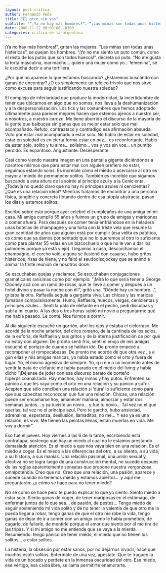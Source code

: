 ```yaml
---
layout: post-critica
author: Fernando Peña
title: "El otro sin vos"
subtitle: "“¡Ya no hay más hombres!”. “¡Las minas son todas unas histéricas!”. “¡Yo no me siento un puto común, como el resto que son todos huecos!”. “No me gusta la torta masculina. Quiero una mujer como yo... femenina”"
date: 2008-11-22 00:00:00 -0300
categories: critica-de-la-argentina
---
```

¡Ya no hay más hombres!”, gritan las mujeres. “Las minas son todas unas histéricas”, se quejan los hombres. “¡Yo no me siento un puto común, como el resto de los putos que son todos huecos!”, decreta un puto. “No me gusta la torta masculina, marimacho… quiero una mujer como yo… femenina”, se le escucha decir a una tortillera.

¿Por qué no aparece lo que estamos buscando? ¿Estaremos buscando con ganas de encontrar? ¿O es simplemente un relojeo frívolo que nos sirve como excusa para seguir justificando nuestra soledad?

El complejo de inferioridad que produce la modernidad, la incertidumbre de tener que ubicarnos en algo que no somos, nos lleva a la deshumanización y a la despersonalización. Los tics y las costumbres que hemos adoptado últimamente para parecer mejores hacen que estemos ajenos a nuestro ser, a nosotros, a nuestro carozo. Me tiene aburrido el discurso de la mayoría de la gente que balbucea sin ganas que es mejor estar solo que mal acompañado. Refuto, contraataco y contradigo esa afirmación absurda. Voto por estar mal acompañado a estar solo. No hablo de estar en soledad, estar en soledad es en cierta forma estar en paz… es reconfortante. Hablo de estar solo, solito y tu alma… solísimo… vos y vos sin vos… un puntito perdido. Es espantoso. Angustiante. Desesperante.

Casi como viendo nuestra imagen en una pantalla gigante diciéndonos a nosotros mismos que para estar mal con alguien prefiero no estar, seguimos estando solos. Es increíble cómo el miedo a acercarse al otro es mayor al miedo de permanecer solitos. También es increíble que sigamos buscando a esta altura de la soirée al príncipe azul y a la Cenicienta. ¿Todavía no quedó claro que no hay ni príncipes azules ni cenicientas? ¿Qué es una relación ideal? Mientras tratamos de encontrar a una persona física, tangible y concreta flotando dentro de esa utopía abstracta, pasan los días y estamos solitos.

Escribo sobre esto porque ayer celebré el cumpleaños de una amiga en mi casa. Mi amiga cumplió 55 años y fuimos un grupo de amigas y maricones a comer afuera. Para después de comer tenía enfriándose en la heladera unas botellas de champagne y una torta con la triste vela que resume la gran cantidad de años que alguien está por cumplir (esa velita es patética, es como que ya damos por sentado que no lo queremos al otro lo suficiente como para plantar 55 velas en un bizcochuelo o que no le van a dar los pulmones porque ya está viejo). Llegamos a casa, descorchamos el champagne, el corcho voló, alguna se ilusionó con casarse, hubo gritos histéricos, risas de hiena, y no faltó el seudodiscjockey que se animó a animar la triste reunión de nosotros doce.

Se escuchaban quejas y reclamos. Se escuchaban conjugaciones gramaticales rarísimas como por ejemplo: “¡Mirá lo que sería tener a George Clooney acá con un ramo de rosas, que te lleve a comer y después a un hotel divino y pasar la noche con él!”, gritó una. “Dónde hay un hombre…”, gritaba la otra. Raffaella seguía a garganta viva. Las chicas y las maricas fumaban compulsivamente. Humo, Raffaella, huecos, vergas, cenicientas y príncipes azules… Sentí la pata de elefante en el pecho, pedí disculpas y subí a mi cuarto. A las dos o tres horas subió mi novio a preguntarme qué me había pasado. Le conté. Nos fuimos a dormir.

Al día siguiente escuché un gorrión, abrí los ojos y estaba el cielorraso. Me acordé de la noche anterior, del circo romano, de la cantinela de los solos, de la euforia, de Raffaella y sus gritos y de la eterna justificación de por qué no estoy con alguien. De pronto sentí frío, sentí el enojo de mis amigas, escuché el portazo de cuando se habían ido. De pronto empecé a recomponer el rompecabezas. De pronto me acordé de que otra vez , s e gún ellas y mis amigas maricas, yo había estado como el orto y fuera de lugar. Yo, el mismo agresivo de siempre. Yo, q u e e n un momento antes de sentir la pata de elefante me había parado en el medio del living y había dicho “¡Déjense de joder con ese discurso barato de porteño hiperpsicoanalizado. Hay machos, hay minas y hay putos. Enfrenten su pánico a que les vaya como el orto en una relación y su pánico a sufrir. Acepten que sólo conciben una relación si ‘dura’ lo suficiente como para que sus cabecitas reconozcan que fue una relación. Chicas, una relación puede ser encamarse hoy, amanecer mañana, almorzar y estar dos semanas juntos… y ya tuviste un novio… y fue tu novio… Tal vez no el que querías, tal vez no el príncipe azul. Pero te garchó, hubo ansiedad, adrenalina, esperanza, desilusión, llamaditos, no me… Y eso ya es una relación, es vivir. Me tienen las pelotas llenas, están muertas en vida. Me voy a dormir”.

Eso fue el jueves. Hoy viernes a las 6 de la tarde, escribiendo esta contratapa, sostengo que hay un miedo al cual no le estamos prestando demasiada atención. Es el miedo a que nos vaya bien en una relación. Es el miedo a coger. Es el miedo a las diferencias del otro, a su aliento, a su vida, a su historia, a sus manías. Una relación pasional, una unión sexual y afectiva no se logra luego de una construcción mental, no sucede después de las reglas aparentemente sensatas que propone nuestra vergonzosa omnipotencia. Creo que no. Creo que una relación, una pasión, aparece y sucede cuando no tenemos miedo y estamos abiertos… y aquí me preguntarán: ¿y cómo se hace para no tener miedo?

No sé cómo se hace pero te puedo explicar lo que yo siento. Siento miedo a estar solo. Siento ganas de coger, de tener mariposas en el estómago, de enfermar juntos de lo que sea… de pasión, de pestes… Tengo miedo de seguir sosteniendo mi vida solito y de no tener la valentía de que otro me la pueda llegar a robar, tengo ganas de que el otro me robe la vida, tengo ganas de dejar de ir a comer con un amigo como le había prometido, de cagarlo, de fallarle, de mentirle porque el amor que siento por él me tira de las tripas. Y si mi amigo no me entiende que se vaya a la mierda. Resumiendo: tengo pánico de tener miedo, el miedo que no tienen los solitos… a estar solitos.

La histeria, la obsesión por estar sanos, por no dejarnos invadir, hace que muchos estén solitos. Enfermate de una vez, apestate. Que te traguen la vida de un bocado y perdete en la inmensa oscuridad del otro. Ese miedo, ese vértigo, esa caída libre, se llama permitirte enamorarte.
